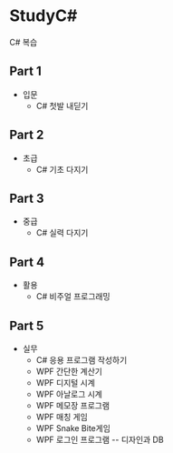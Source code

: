 # StudyC#
C# 복습

## Part 1
- 입문
  - C# 첫발 내딛기

## Part 2
- 초급
  - C# 기초 다지기

## Part 3
- 중급
  - C# 실력 다지기


## Part 4
- 활용
  - C# 비주얼 프로그래밍

## Part 5
- 실무
  - C# 응용 프로그램 작성하기
  - WPF 간단한 계산기
  - WPF 디지털 시계
  - WPF 아날로그 시계
  - WPF 메모장 프로그램
  - WPF 매칭 게임
  - WPF Snake Bite게임
  - WPF 로그인 프로그램 -- 디자인과 DB
